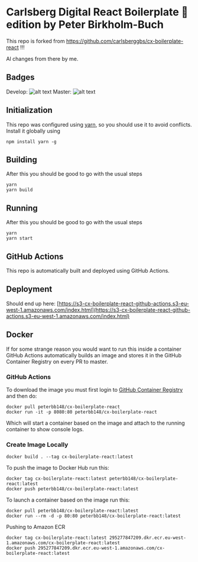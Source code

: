 # Carlsberg Digital React Boilerplate 🚀 edition by Peter Birkholm-Buch

This repo is forked from https://github.com/carlsberggbs/cx-boilerplate-react !!!

Al changes from there by me.

## Badges

Develop: ![alt text](https://img.shields.io/github/workflow/status/peterbb148/cx-boilerplate-react/Build/develop)
Master: ![alt text](https://img.shields.io/github/workflow/status/peterbb148/cx-boilerplate-react/Build/master)

## Initialization
This repo was configured using [yarn](https://yarnpkg.com), so you should use it to avoid conflicts.
Install it globally using 

```console
npm install yarn -g
```

## Building
After this you should be good to go with the usual steps
```console
yarn
yarn build
```

## Running
After this you should be good to go with the usual steps
```console
yarn
yarn start
```

## GitHub Actions

This repo is automatically built and deployed using GitHub Actions.

## Deployment

Should end up here: [https://s3-cx-boilerplate-react-github-actions.s3-eu-west-1.amazonaws.com/index.html](https://s3-cx-boilerplate-react-github-actions.s3-eu-west-1.amazonaws.com/index.html)

## Docker

If for some strange reason you would want to run this inside a container GitHub Actions automatically builds an image and stores it in the GitHub Container Registry on every PR to master.

### GitHub Actions

To download the image you must first login to [GitHub Container Registry](https://docs.github.com/en/free-pro-team@latest/packages/using-github-packages-with-your-projects-ecosystem/configuring-docker-for-use-with-github-packages) and then do:

```
docker pull peterbb148/cx-boilerplate-react
docker run -it -p 8080:80 peterbb148/cx-boilerplate-react
```
Which will start a container based on the image and attach to the running container to show console logs.

### Create Image Locally

```
docker build . --tag cx-boilerplate-react:latest
```
To push the image to Docker Hub run this:
```
docker tag cx-boilerplate-react:latest peterbb148/cx-boilerplate-react:latest
docker push peterbb148/cx-boilerplate-react:latest
```
To launch a container based on the image run this:
```
docker pull peterbb148/cx-boilerplate-react:latest
docker run --rm -d -p 80:80 peterbb148/cx-boilerplate-react:latest
```
Pushing to Amazon ECR
```
docker tag cx-boilerplate-react:latest 295277847209.dkr.ecr.eu-west-1.amazonaws.com/cx-boilerplate-react:latest
docker push 295277847209.dkr.ecr.eu-west-1.amazonaws.com/cx-boilerplate-react:latest
```
